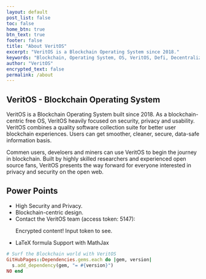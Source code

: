 ```yaml
---
layout: default
post_list: false
toc: false
home_btn: true
btn_text: true
footer: false
title: "About VeritOS"
excerpt: "VeritOS is a Blockchain Operating System since 2018."
keywords: "Blockchain, Operating System, OS, VeritOS, Defi, Decentralized, Open Source"
author: "VeritOS"
encrypted_text: false
permalink: /about
---
```


## VeritOS - Blockchain Operating System

VeritOS is a Blockchain Operating System built since 2018. As a blockchain-centric free OS, VeritOS heavily focused on security, privacy and usability. VeritOS combines a quality software collection suite for better user blockchain experiences. Users can get smoother, cleaner, secure, data-safe information basis.

Commen users, develoers and miners can use VeritOS to begin the journey in blockchain. Built by highly skilled researchers and experienced open source fans, VeritOS presents the way forward for everyone interested in privacy and security on the open web.

##  Power Points
* High Security and Privacy.
* Blockchain-centric design.
* Contact the VeritOS team (access token: 5147): 
  <p class="encrypted" id="ZER7V3r2Ps+rj3HROaB2LAQb1Zxdbzb4qS9VA/mKsq7QmWR+x8Bg==">Encrypted content! Input token to see.</p>
* LaTeX formula Support with MathJax

```ruby
# Surf the Blockchain world with VeritOS
GitHubPages::Dependencies.gems.each do |gem, version|
  s.add_dependency(gem, "= #{version}")
N0 end
```

